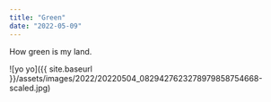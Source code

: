 ```yaml
---
title: "Green"
date: "2022-05-09"
---
```


How green is my land.

![yo yo]({{ site.baseurl }}/assets/images/2022/20220504_0829427623278979858754668-scaled.jpg)
